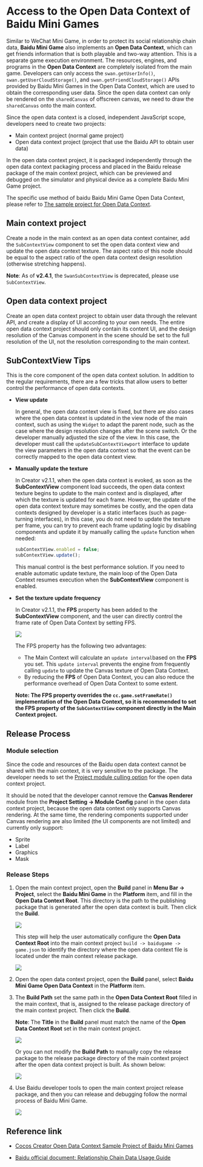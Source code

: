 # Access to the Open Data Context of Baidu Mini Games

Similar to WeChat Mini Game, in order to protect its social relationship chain data, **Baidu Mini Game** also implements an **Open Data Context**, which can get friends information that is both playable and two-way attention. This is a separate game execution environment. The resources, engines, and programs in the **Open Data Context** are completely isolated from the main game. Developers can only access the `swan.getUserInfo()`, `swan.getUserCloudStorage()`, and `swan.getFriendCloudStorage()` APIs provided by Baidu Mini Games in the Open Data Context, which are used to obtain the corresponding user data. Since the open data context can only be rendered on the `sharedCanvas` of offscreen canvas, we need to draw the `sharedCanvas` onto the main context.

Since the open data context is a closed, independent JavaScript scope, developers need to create two projects:

- Main context project (normal game project)
- Open data context project (project that use the Baidu API to obtain user data)

In the open data context project, it is packaged independently through the open data context packaging process and placed in the Baidu release package of the main context project, which can be previewed and debugged on the simulator and physical device as a complete Baidu Mini Game project.

The specific use method of baidu Baidu Mini Game Open Data Context, please refer to [The sample project for Open Data Context](https://github.com/cocos-creator/demo-baidu-subdomain).

## Main context project

Create a node in the main context as an open data context container, add the `SubContextView` component to set the open data context view and update the open data context texture. The aspect ratio of this node should be equal to the aspect ratio of the open data context design resolution (otherwise stretching happens).

**Note**: As of **v2.4.1**, the `SwanSubContextView` is deprecated, please use `SubContextView`.

## Open data context project

Create an open data context project to obtain user data through the relevant API, and create a display of UI according to your own needs. The entire open data context project should only contain its content UI, and the design resolution of the Canvas component in the scene should be set to the full resolution of the UI, not the resolution corresponding to the main context.

## SubContextView Tips

This is the core component of the open data context solution. In addition to the regular requirements, there are a few tricks that allow users to better control the performance of open data contexts.

- **View update**

  In general, the open data context view is fixed, but there are also cases where the open data context is updated in the view node of the main context, such as using the `Widget` to adapt the parent node, such as the case where the design resolution changes after the scene switch. Or the developer manually adjusted the size of the view. In this case, the developer must call the `updateSubContextViewport` interface to update the view parameters in the open data context so that the event can be correctly mapped to the open data context view.

- **Manually update the texture**

  In Creator v2.1.1, when the open data context is evoked, as soon as the **SubContextView** component load succeeds, the open data context texture begins to update to the main context and is displayed, after which the texture is updated for each frame. However, the update of the open data context texture may sometimes be costly, and the open data contexts designed by developer is a static interfaces (such as page-turning interfaces), in this case, you do not need to update the texture per frame, you can try to prevent each frame updating logic by disabling components and update it by manually calling the `update` function when needed:

  ```js
  subContextView.enabled = false;
  subContextView.update();
  ```

  This manual control is the best performance solution. If you need to enable automatic update texture, the main loop of the Open Data Context resumes execution when the **SubContextView** component is enabled.

- **Set the texture update frequency**

  In Creator v2.1.1, the **FPS** property has been added to the **SubContextView** component, and the user can directly control the frame rate of Open Data Context by setting FPS.

  ![](./publish-baidugame/subcontext.png)

  The FPS property has the following two advantages:

  - The Main Context will calculate an `update interval` ​​based on the **FPS** you set. This `update interval` prevents the engine from frequently calling `update` to update the Canvas texture of Open Data Context. 
  - By reducing the **FPS** of Open Data Context, you can also reduce the performance overhead of Open Data Context to some extent.

  **Note: The FPS property overrides the `cc.game.setFrameRate()` implementation of the Open Data Context, so it is recommended to set the FPS property of the `SubContextView` component directly in the Main Context project.**

## Release Process

### Module selection

Since the code and resources of the Baidu open data context cannot be shared with the main context, it is very sensitive to the package. The developer needs to set the [Project module culling option](../getting-started/basics/editor-panels/project-settings.md) for the open data context project.

It should be noted that the developer cannot remove the **Canvas Renderer** module from the **Project Setting -> Module Config** panel in the open data context project, because the open data context only supports Canvas rendering. At the same time, the rendering components supported under Canvas rendering are also limited (the UI components are not limited) and currently only support:

- Sprite
- Label
- Graphics
- Mask

### Release Steps

1. Open the main context project, open the **Build** panel in **Menu Bar -> Project**, select the **Baidu Mini Game** in the **Platform** item, and fill in the **Open Data Context Root**. This directory is the path to the publishing package that is generated after the open data context is built. Then click the **Build**.

    ![](./publish-baidugame/maintest-build.png)

    This step will help the user automatically configure the **Open Data Context Root** into the main context project `build -> baidugame -> game.json` to identify the directory where the open data context file is located under the main context release package.

    ![](./publish-baidugame/game-json.png)

2. Open the open data context project, open the **Build** panel, select **Baidu Mini Game Open Data Context** in the **Platform** item.

3. The **Build Path** set the same path in the **Open Data Context Root** filled in the main context, that is, assigned to the release package directory of the main context project. Then click the **Build**.

    **Note**: The **Title** in the **Build** panel must match the name of the **Open Data Context Root** set in the main context project.

    ![](./publish-baidugame/open-data-project-build.png)

    Or you can not modify the **Build Path** to manually copy the release package to the release package directory of the main context project after the open data context project is built. As shown below:

    ![](./publish-baidugame/open-data-project-package.png)

4. Use Baidu developer tools to open the main context project release package, and then you can release and debugging follow the normal process of Baidu Mini Game.

    ![](./publish-baidugame/open-data-project-preview.png)

## Reference link

- [Cocos Creator Open Data Context Sample Project of Baidu Mini Games](https://github.com/cocos-creator/demo-baidu-subdomain)

- [Baidu official document: Relationship Chain Data Usage Guide](https://smartprogram.baidu.com/docs/game/tutorials/open_api/guide/#%E5%BC%80%E6%94%BE%E6%95%B0%E6%8D%AE%E5%9F%9F)

